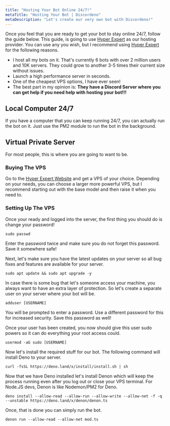 ```yaml
---
title: "Hosting Your Bot Online 24/7!"
metaTitle: "Hosting Your Bot | Discordeno"
metaDescription: "Let's create our very own bot with Discordeno!"
---
```


Once you feel that you are ready to get your bot to stay online 24/7, follow the guide below. This guide, is going to use [Hyper Expert](https://p.hyper.expert/aff.php?aff=125) as our hosting provider. You can use any you wish, but I recommend using [Hyper Expert](https://p.hyper.expert/aff.php?aff=125) for the following reasons.

- I host all my bots on it. That's currently 6 bots with over 2 million users and 10K servers. They could grow to another 3-5 times their current size without issues.
- Launch a high performance server in seconds.
- One of the cheapest VPS options, I have ever seen!
- The best part in my opinion is: **They have a Discord Server where you can get help if you need help with hosting your bot!!!**

## Local Computer 24/7

If you have a computer that you can keep running 24/7, you can actually run the bot on it. Just use the PM2 module to run the bot in the background.

## Virtual Private Server

For most people, this is where you are going to want to be.

### Buying The VPS

Go to the [Hyper Expert Website](https://p.hyper.expert/aff.php?aff=125) and get a VPS of your choice. Depending on your needs, you can choose a larger more powerful VPS, but I recommend starting out with the base model and then raise it when you need to.

### Setting Up The VPS

Once your ready and logged into the server, the first thing you should do is change your password!

```shell
sudo passwd
```

Enter the password twice and make sure you do not forget this password. Save it somewhere safe!

Next, let's make sure you have the latest updates on your server so all bug fixes and features are available for your server.

```shell
sudo apt update && sudo apt upgrade -y
```

In case there is some bug that let's someone access your machine, you always want to have an extra layer of protection. So let's create a separate user on your server where your bot will be.

```shell
adduser [USERNAME]
```

You will be prompted to enter a password. Use a different password for this for increased security. Save this password as well!

Once your user has been created, you now should give this user sudo powers so it can do everything your root access could.

```shell
usermod -aG sudo [USERNAME]
```

Now let's install the required stuff for our bot. The following command will install Deno to your server.

```shell
curl -fsSL https://deno.land/x/install/install.sh | sh
```

Now that we have Deno installed let's install Denon which will keep the process running even after you log out or close your VPS terminal. For Node.JS devs, Denon is like Nodemon/PM2 for Deno.

```shell
deno install --allow-read --allow-run --allow-write --allow-net -f -q --unstable https://deno.land/x/denon/denon.ts
```

Once, that is done you can simply run the bot.

```shell
denon run --allow-read --allow-net mod.ts
```
